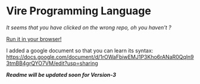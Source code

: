 # Vire Programming Language
*It seems that you have clicked on the wrong repo,
oh you haven't ?*

[Run it in your browser!](https://vire-lang.web.app/)

I added a google document so that you can learn its syntax: https://docs.google.com/document/d/1rOWaFbiwEMJ1P3Kho6rANaR0Qqln93tmBB4grQYO7VM/edit?usp=sharing

***Readme will be updated soon for Version-3***
